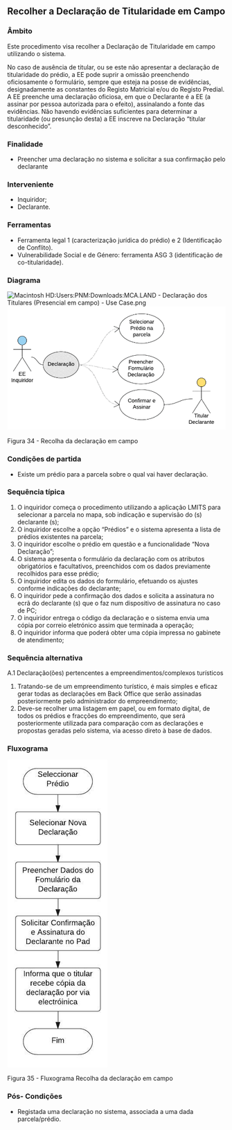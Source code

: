 ## Recolher a Declaração de Titularidade em Campo

### Âmbito

Este procedimento visa recolher a Declaração de Titularidade em campo utilizando o sistema.

No caso de ausência de titular, ou se este não apresentar a declaração de titularidade do prédio, a EE pode suprir a omissão preenchendo oficiosamente o formulário, sempre que esteja na posse de evidências, designadamente as constantes do Registo Matricial e/ou do Registo Predial. A EE preenche uma declaração oficiosa, em que o Declarante é a EE \(a assinar por pessoa autorizada para o efeito\), assinalando a fonte das evidências. Não havendo evidências suficientes para determinar a titularidade \(ou presunção desta\) a EE inscreve na Declaração “titular desconhecido”.

### Finalidade

* Preencher uma declaração no sistema e solicitar a sua confirmação pelo declarante

### Interveniente

* Inquiridor;
* Declarante.

### Ferramentas

* Ferramenta legal 1 \(caracterização jurídica do prédio\) e 2 \(Identificação de Conflito\).
* Vulnerabilidade Social e de Género: ferramenta ASG 3 \(identificação de co-titularidade\).

### Diagrama

![Macintosh HD:Users:PNM:Downloads:MCA.LAND - Declaração dos Titulares \(Presencial em campo\) - Use Case.png](../assets/macintosh_hduserspnmdownloadsmc.png)![](/assets/34.png)

Figura 34 - Recolha da declaração em campo

### Condições de partida

* Existe um prédio para a parcela sobre o qual vai haver declaração.

### Sequência típica

1. O inquiridor começa o procedimento utilizando a aplicação LMITS para selecionar a parcela no mapa, sob indicação e supervisão do \(s\) declarante \(s\);
2. O inquiridor escolhe a opção “Prédios” e o sistema apresenta a lista de prédios existentes na parcela;
3. O inquiridor escolhe o prédio em questão e a funcionalidade “Nova Declaração”;
4. O sistema apresenta o formulário da declaração com os atributos obrigatórios e facultativos, preenchidos com os dados previamente recolhidos para esse prédio;
5. O inquiridor edita os dados do formulário, efetuando os ajustes conforme indicações do declarante;
6. O inquiridor pede a confirmação dos dados e solicita a assinatura no ecrã do declarante \(s\) que o faz num dispositivo de assinatura no caso de PC;
7. O inquiridor entrega o código da declaração e o sistema envia uma cópia por correio eletrónico assim que terminada a operação;
8. O inquiridor informa que poderá obter uma cópia impressa no gabinete de atendimento;

### Sequência alternativa

A.1 Declaração\(ões\) pertencentes a empreendimentos/complexos turísticos

1. Tratando-se de um empreendimento turístico, é mais simples e eficaz gerar todas as declarações em Back Office que serão assinadas posteriormente pelo administrador do empreendimento;
2. Deve-se recolher uma listagem em papel, ou em formato digital, de todos os prédios e fracções do empreendimento, que será posteriormente utilizada para comparação com as declarações e propostas geradas pelo sistema, via acesso direto à base de dados.

### Fluxograma

![](/assets/35.jpg)

Figura 35 - Fluxograma Recolha da declaração em campo

### Pós- Condições

* Registada uma declaração no sistema, associada a uma dada parcela/prédio.



